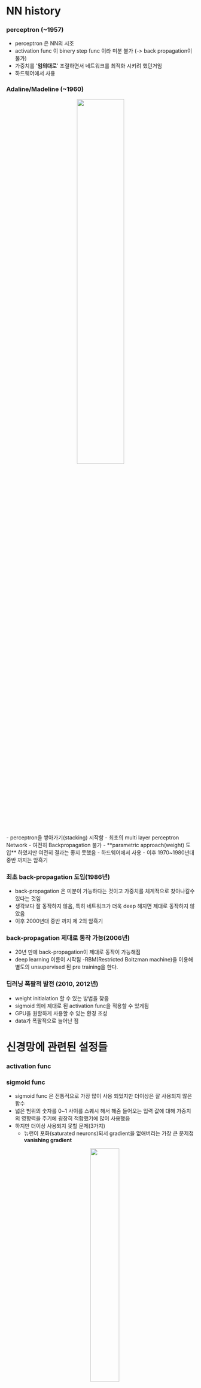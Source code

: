 # NN history
### perceptron (~1957)
- perceptron 은 NN의 시조
- activation func 이 binery step func 이라 미분 불가 (-> back propagation이 불가)
- 가중치를 '**임의대로**' 조절하면서 네트워크를 최적화 시키려 했던거임
- 하드웨어에서 사용

### Adaline/Madeline (~1960)
<p align="center"><img width="50%" src="https://user-images.githubusercontent.com/56099627/70900100-75d0d100-203b-11ea-837f-04817e47a26b.png" /></p>  
- perceptron을 쌓아가기(stacking) 시작함
- 최초의 multi layer perceptron Network
- 여전히 Backpropagation 불가 
- **parametric approach(weight) 도입** 하였지만 여전히 결과는 좋지 못했음
- 하드웨어에서 사용
- 이후 1970~1980년대 중반 까지는 암흑기

### 최초 back-propagation 도입(1986년)
- back-propagation 은 미분이 가능하다는 것이고 가중치를 체계적으로 찾아나갈수 있다는 것임
- 생각보다 잘 동작하지 않음, 특히 네트워크가 더욱 deep 해지면 제대로 동작하지 않았음
- 이후 2000년대 중반 까지 제 2의 암흑기

### back-propagation 제대로 동작 가능(2006년)
- 20년 만에 back-propagation이 제대로 동작이 가능해짐
- deep learning 이름이 시작됨
-RBM(Restricted Boltzman machine)을 이용해 별도의 unsupervised 된 pre training을 한다. 

### 딥러닝 폭팔적 발전 (2010, 2012년)
- weight initialation 할 수 있는 방법을 찾음
- sigmoid 외에 제대로 된 activation func을 적용할 수 있게됨
- GPU을 원할하게 사용할 수 있는 환경 조성
- data가 폭팔적으로 늘어난 점

# 신경망에 관련된 설정들
### activation func
### sigmoid func
- sigmoid func 은 전통적으로 가장 많이 사용 되었지만 더이상은 잘 사용되지 않은 함수
- 넓은 범위의 숫자를 0~1 사이를 스퀘시 해서 해줌 들어오는 입력 값에 대해 가중치의 영향력을 주기에 굉장히 적합했기에 많이 사용했음
- 하지만 더이상 사용되지 못할 문제(3가지)
  - 뉴런이 포화(saturated neurons)되서 gradient을 없애버리는 가장 큰 문제점 **vanishing gradient**
  <p align="center"><img width="40%" src="https://user-images.githubusercontent.com/56099627/70902479-3bb5fe00-2040-11ea-82f2-6639b83b3853.png" /></p> 
    - local gradient x global gradeient = gradient 인데 이때 local gradient을 자세히 보면, x의 값이 매우 작거나(x=-10) x의 값이 매우 크거나(x=10) 할때 미분은 0에 가까운 값이 되므로(local gradient = 0) vanishing gradient 가 된다
    - 결과적으로 back-propagation 멈추게 된다.
  - sigmoid의 output은 zero-centered 가 아님
  - exp()은 성능에 저하를 가져다 줌

### tanh(x)
<p align="center"><img width="40%" src="https://user-images.githubusercontent.com/56099627/70903162-9e5bc980-2041-11ea-9ee7-97d380cd7b28.png" /></p>  
- range (-1 ~ 1), zero centered (아주 좋은 특성)
-  x의 값이 매우 작거나(x=-10) x의 값이 매우 크거나(x=10) 할때 미분은 0에 가까운 값이 되므로(local gradient = 0) **vanishing gradient**

### ReLu (Rectified Linear Unit)
<p align="center"><img width="40%" src="https://user-images.githubusercontent.com/56099627/70903691-c0098080-2042-11ea-9456-f219c37590fd.png" /></p>  
- computes f(x) =max(0,x)
- x가 양수인 지점에서는 saturation이 발생하지 않을 것이고 (기울기가 1이 되므로)
- 빠른 converges (sigmoid/tanh에 비해)
- 2012년 alexnet 연구진이 제안한 내용임
- (단점) zero-centered output이 아님
- (단점) x <0 일 때 기울기가 0이 되어서 **vanishing gradient** 생김

<p align="center"><img width="50%" src="https://user-images.githubusercontent.com/56099627/70904244-39ee3980-2044-11ea-816e-a2fc258f3bd6.png" /></p>  
- 데이터들이 데이터클라우드 내에 activation된 경우, active ReLu 
- 데이터들이 데이터클라우드 외부에서 activation된 경우, dead ReLu (절대로 activation 되지 않고 그래서 update 되지 않음)
  - dead ReLu 되는 경우는 운이 나쁘면 **초기화 할때** dead ReLu Zone에서 시작하는 경우가 있지
    - 그래서, 초기화 할때, biase 값을 0 이 아닌 0.01 으로 함 (논란의 여지 있음)
  - 학습 할때, learning rate가 너무 크게 할 때 dead ReLu가 발생한다

### Leaky ReLu
<p align="center"><img width="50%" src="https://user-images.githubusercontent.com/56099627/70904517-efb98800-2044-11ea-88d0-81a4adf39048.png" /></p>  
- f(x) = max(0.01x, x)
- x< 0 또는 x>0 상관없이 saturate 되지 않을 것임 -> gradient kill 발생하지 않을 것임
- ReLu 보다 분명 upgrade 된 함수이지만 아직.. 검증 단계 이라 분명히 좋은 함수라고 말하기엔.. 

### ELU (Exponential Linear Units)
<p align="center"><img width="50%" src="https://user-images.githubusercontent.com/56099627/70904705-5dfe4a80-2045-11ea-9b0c-39f16728312a.png" /></p> 
<img src="https://latex.codecogs.com/gif.latex?f(x)=\left\{\begin{matrix}&space;x&&space;(if&space;&x>0)\\&space;\alpha(e^{x}-1)&space;&&space;(if&space;&x\leq&space;0)&space;\end{matrix}\right." title="f(x)=\left\{\begin{matrix} x& (if &x>0)\\ \alpha(e^{x}-1) & (if &x\leq 0) \end{matrix}\right." /></a>
- Relu의 모든 장점을 가지면서 vanishing gradient 가 되지 않으며 zero mean output에 가까운 형태를 가짐
- (단점) exp() 연산은 연산량이 큰 것이라 연산 할때 다소 무리? 함

### activation func 정리
- 기본적으론 Relu 사용 할것이며
- Relu으로 잘 되지 않을 경우, leaky Relu/ Maxout/ ELU 사용을 추천
- tanh은 가급적 사용하지 않는게 좋고 sigmoid는 더이상 사용하지 않는 것이 좋음(하지만 여전히 LST<에선 쓰임)

# DATA Pre pocessing
![image](https://user-images.githubusercontent.com/56099627/70906059-d87c9980-2048-11ea-8887-45ea00d45915.png)  
![image](https://user-images.githubusercontent.com/56099627/70906031-c569c980-2048-11ea-8c39-78b0648c2a79.png)  
- 일반적으로 zero-centered data 과정을 기본적으로 해주지만 normalization은 일반적으로 수행하지 않는다. 왜냐하면 특정범위에 들어가도록 하는데 이미지라는 것은 기본적으로 0~255 범위를 가지는 픽셀이므로  이미 특정 범위에 있으므로 굳이 해줄 필요가 없으므로  
- PCA 데이터를 비상관화 하여 차원을 줄이는 방법으로 Whitening은  이미지간에 인접한 ? 중복한 값을 줄어들수 있도록 해주는 작업임 하지만 일반적으로 이미지 전처리 과정으로 PCA와 whiten 과정을 해주진 않는다  
- 정리하자면, 이미지에선 전처리로 zero-centered 만 신경을 써주면 된다
  - CIFAR-10  데이터의 경우(32x32x3), 이미지 평균 값을 빼준다(AlexNet 에서 방법) 과 channel 별로 평균값을 빼준다(vgg 에서의 방법) 
    - channel 별로 평균값을 빼준다(vgg 에서의 방법)이 훨씬 편리할 것임

# Weight initialization
### 만약 모든 가중치가 0으로 초기화 된다면, 
- 모든 뉴런들이 동일한 연산을 수행
- back-propagation은 동일한 gradient 연산을 수행 할 것임
- 이렇게 동일한 연산을 수행하는 것은 symetric breaking이 발생하지 않는다는 의미
- 가중치를 초기화 하는 아이디어는 랜덤 숫자를 사용하되 매우작은 랜덤 넘버를 사용한다. 평균이 0이고 표준편차가 1e-2인 값을 가지는 gaussian 형태를 사용한다.
이렇게 구성한다면 네트워크가 작을 경우는 상관없지만, 네트워크가 커지게 된다면 문제가 생김

- 모든 activation은 0이 되어버림
- 반면, 0.01대신에 1.0을 넣으면 오버슈팅이 되어 모든 뉴런들이 saturation 된다. (결과적으로 -1, 1 에 포화됨) 결과적으로 gradient도 0이 되어버림 

### Xavier initialzaiton (2010년 발표)
**W = np.random.randn(fan_in, fan_out) / np.sqrt(fan_in)**
- 인풋을 개수가 많으면 그 만큼 나눠주기 때문에 weight 값이 적어질 것임 (초기화 방법)
- 인풋의 개수가 적으면 그 만큼 나눠주기 때문에 weight 값이 커질 것임 (초기화 방법)
- tanh 에선 잘 적용이 되는 하지만 ReLu에선 잘 적용이 안됨
  - 문제점 해결을 위해 **W = np.random.randn(fan_in, fan_out) / np.sqrt(fan_in /2)** 사용하였더니 activation func이 relu인 경우 잘 작동을 함 , 즉 relu에 최적화된 방법임

### Batch normalization (2015년 발표)
초기값 설정에 너무 연연해 하지 않고 할 수 있는 방법이 있는데 그 방법이 Batch normalization
기본적으로 vanishing gradient 문제가 발생하지 않도록 함에 있는데 
이전과정에서 activation func으로 relu을 쓰고 가중치초기화를 하는 방법등을 하여 vanoishing gradient 발생을 줄이는 즉 간접적인 방법으로 했었는데 간접적인 방법 말고 학습하는 과정을 전반적으로 안정화를 위해서 학습속도를 가속화 시키면서도 안정적인 연산을 할 수 있도록 근본적으로 방법을 제시한 방법.


참고  
[1] https://www.youtube.com/watch?v=gPIxeIwUkAc, cs231n 5강 Training NN part 1  

